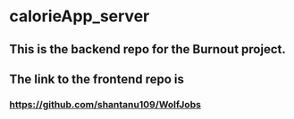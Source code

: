 # calorieApp_server

## This is the backend repo for the Burnout project.
## The link to the frontend repo is
### https://github.com/shantanu109/WolfJobs

